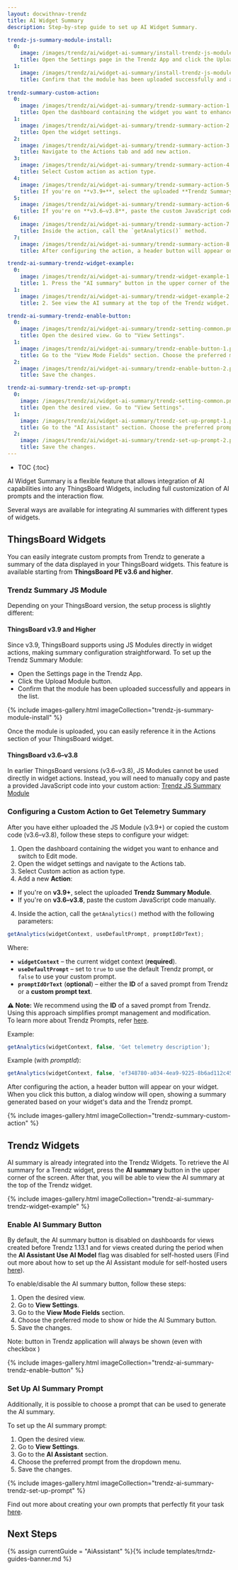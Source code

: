 ```yaml
---
layout: docwithnav-trendz
title: AI Widget Summary
description: Step-by-step guide to set up AI Widget Summary.

trendz-js-summary-module-install:
  0:
    image: /images/trendz/ai/widget-ai-summary/install-trendz-js-module-1.png
    title: Open the Settings page in the Trendz App and click the Upload Module button.
  1:
    image: /images/trendz/ai/widget-ai-summary/install-trendz-js-module-2.png
    title: Confirm that the module has been uploaded successfully and appears in the list.
    
trendz-summary-custom-action:
  0:
    image: /images/trendz/ai/widget-ai-summary/trendz-summary-action-1.png
    title: Open the dashboard containing the widget you want to enhance and switch to Edit mode.
  1:
    image: /images/trendz/ai/widget-ai-summary/trendz-summary-action-2.png
    title: Open the widget settings.
  2:
    image: /images/trendz/ai/widget-ai-summary/trendz-summary-action-3.png
    title: Navigate to the Actions tab and add new action.
  3:
    image: /images/trendz/ai/widget-ai-summary/trendz-summary-action-4.png
    title: Select Custom action as action type.
  4:
    image: /images/trendz/ai/widget-ai-summary/trendz-summary-action-5.png
    title: If you're on **v3.9+**, select the uploaded **Trendz Summary Module**..
  5:
    image: /images/trendz/ai/widget-ai-summary/trendz-summary-action-6.png
    title: If you're on **v3.6–v3.8**, paste the custom JavaScript code manually.
  6:
    image: /images/trendz/ai/widget-ai-summary/trendz-summary-action-7.png
    title: Inside the action, call the `getAnalytics()` method.
  7:
    image: /images/trendz/ai/widget-ai-summary/trendz-summary-action-8.png
    title: After configuring the action, a header button will appear on your widget. When you click this button, a dialog window will open, showing a summary generated based on your widget's data and the Trendz prompt.    

trendz-ai-summary-trendz-widget-example:
  0:
    image: /images/trendz/ai/widget-ai-summary/trendz-widget-example-1.png
    title: 1. Press the "AI summary" button in the upper corner of the widget.
  1:
    image: /images/trendz/ai/widget-ai-summary/trendz-widget-example-2.png
    title: 2. See view the AI summary at the top of the Trendz widget.

trendz-ai-summary-trendz-enable-button:
  0:
    image: /images/trendz/ai/widget-ai-summary/trendz-setting-common.png
    title: Open the desired view. Go to "View Settings".
  1:
    image: /images/trendz/ai/widget-ai-summary/trendz-enable-button-1.png
    title: Go to the "View Mode Fields" section. Choose the preferred mode to show or hide the AI Summary button.
  2:
    image: /images/trendz/ai/widget-ai-summary/trendz-enable-button-2.png
    title: Save the changes.

trendz-ai-summary-trendz-set-up-prompt:
  0:
    image: /images/trendz/ai/widget-ai-summary/trendz-setting-common.png
    title: Open the desired view. Go to "View Settings".
  1:
    image: /images/trendz/ai/widget-ai-summary/trendz-set-up-prompt-1.png
    title: Go to the "AI Assistant" section. Choose the preferred prompt from the dropdown menu. 
  2:
    image: /images/trendz/ai/widget-ai-summary/trendz-set-up-prompt-2.png
    title: Save the changes.
---
```


* TOC 
{:toc}

AI Widget Summary is a flexible feature that allows integration of AI capabilities into any ThingsBoard Widgets,
including full customization of AI prompts and the interaction flow.

Several ways are available for integrating AI summaries with different types of widgets.

## ThingsBoard Widgets
You can easily integrate custom prompts from Trendz to generate a summary of the data displayed in your ThingsBoard widgets.
This feature is available starting from **ThingsBoard PE v3.6 and higher**.
### Trendz Summary JS Module
Depending on your ThingsBoard version, the setup process is slightly different:

#### ThingsBoard v3.9 and Higher
Since v3.9, ThingsBoard supports using JS Modules directly in widget actions, making summary configuration straightforward.
To set up the Trendz Summary Module:
* Open the Settings page in the Trendz App.
* Click the Upload Module button.
* Confirm that the module has been uploaded successfully and appears in the list.

{% include images-gallery.html imageCollection="trendz-js-summary-module-install" %}

Once the module is uploaded, you can easily reference it in the Actions section of your ThingsBoard widget.

#### ThingsBoard v3.6–v3.8
In earlier ThingsBoard versions (v3.6–v3.8), JS Modules cannot be used directly in widget actions. Instead, you will need to manually copy and paste a provided JavaScript code into your custom action: 
[Trendz JS Summary Module](https://trendz.test.cloud.tb-trendz.com/apiTrendz/publicApi/download/custom-action-ai-summary.js)

### Configuring a Custom Action to Get Telemetry Summary

After you have either uploaded the JS Module (v3.9+) or copied the custom code (v3.6–v3.8), follow these steps to configure your widget:

1. Open the dashboard containing the widget you want to enhance and switch to Edit mode.
2. Open the widget settings and navigate to the Actions tab.
3. Select Custom action as action type.
3. Add a new **Action**:
  - If you're on **v3.9+**, select the uploaded **Trendz Summary Module**.
  - If you're on **v3.6–v3.8**, paste the custom JavaScript code manually.
4. Inside the action, call the `getAnalytics()` method with the following parameters:

```js
getAnalytics(widgetContext, useDefaultPrompt, promptIdOrText);
```
Where:
- **`widgetContext`** – the current widget context (**required**).
- **`useDefaultPrompt`** – set to `true` to use the default Trendz prompt, or `false` to use your custom prompt.
- **`promptIdOrText`** (**optional**) – either the **ID** of a saved prompt from Trendz or a **custom prompt text**.

**⚠️ Note:** We recommend using the **ID** of a saved prompt from Trendz.  
Using this approach simplifies prompt management and modification.  
To learn more about Trendz Prompts, refer [here](/docs/trendz/ai-prompts-overview).

Example:
```js
getAnalytics(widgetContext, false, 'Get telemetry description');
```

Example (with *promptId*):
```js
getAnalytics(widgetContext, false, 'ef348780-a034-4ea9-9225-8b6ad112c451');
```

After configuring the action, a header button will appear on your widget.
When you click this button, a dialog window will open, showing a summary generated based on your widget's data and the Trendz prompt.

{% include images-gallery.html imageCollection="trendz-summary-custom-action" %}

## Trendz Widgets

AI summary is already integrated into the Trendz Widgets. To retrieve the AI summary for a Trendz widget, 
press the **AI summary** button in the upper corner of the screen. After that, you will be able to view the AI summary 
at the top of the Trendz widget.

{% include images-gallery.html imageCollection="trendz-ai-summary-trendz-widget-example" %}

### Enable AI Summary Button

By default, the AI summary button is disabled on dashboards for views created before Trendz 1.13.1 and for views created during the 
period when the **AI Assistant Use AI Model** flag was disabled for self-hosted users 
(Find out more about how to set up the AI Assistant module for self-hosted users [here](/docs/trendz/custom-ai-model-configuration/)).

To enable/disable the AI summary button, follow these steps:

1. Open the desired view.
2. Go to **View Settings**.
3. Go to the **View Mode Fields** section.
4. Choose the preferred mode to show or hide the AI Summary button.
5. Save the changes.

Note: button in Trendz application will always be shown (even with checkbox )

{% include images-gallery.html imageCollection="trendz-ai-summary-trendz-enable-button" %}

### Set Up AI Summary Prompt

Additionally, it is possible to choose a prompt that can be used to generate the AI summary.

To set up the AI summary prompt:

1. Open the desired view.
2. Go to **View Settings**.
3. Go to the **AI Assistant** section.
4. Choose the preferred prompt from the dropdown menu.
5. Save the changes.

{% include images-gallery.html imageCollection="trendz-ai-summary-trendz-set-up-prompt" %}

Find out more about creating your own prompts that perfectly fit your task [here](/docs/trendz/ai-assistance-prompts/).

## Next Steps

{% assign currentGuide = "AiAssistant" %}{% include templates/trndz-guides-banner.md %}
